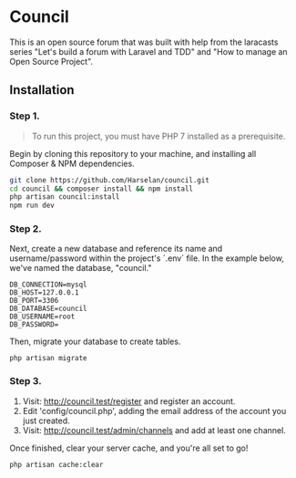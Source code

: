 # Council

This is an open source forum that was built with help from the laracasts series "Let's build a forum with Laravel and TDD" and "How to manage an Open Source Project".

## Installation

### Step 1.
> To run this project, you must have PHP 7 installed as a prerequisite.

Begin by cloning this repository to your machine, and installing all Composer & NPM dependencies.

```bash
git clone https://github.com/Harselan/council.git
cd council && composer install && npm install
php artisan council:install
npm run dev
```

### Step 2.

Next, create a new database and reference its name and username/password within the project's ´.env´ file. In the example below, we've named the database, "council."

```
DB_CONNECTION=mysql
DB_HOST=127.0.0.1
DB_PORT=3306
DB_DATABASE=council
DB_USERNAME=root
DB_PASSWORD=
```

Then, migrate your database to create tables.

```
php artisan migrate
```

### Step 3.

1. Visit: http://council.test/register and register an account.
2. Edit 'config/council.php', adding the email address of the account you just created.
3. Visit: http://council.test/admin/channels and add at least one channel.

Once finished, clear your server cache, and you're all set to go!

```
php artisan cache:clear
```
